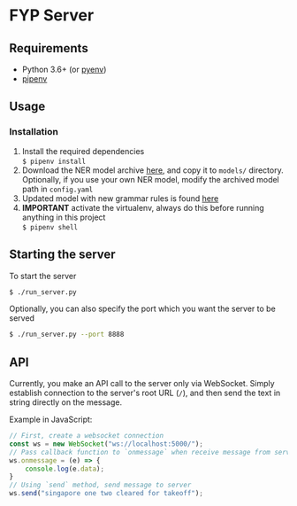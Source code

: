 # FYP Server

## Requirements
- Python 3.6+ (or [pyenv](https://github.com/pyenv/pyenv))
- [pipenv](https://pipenv.readthedocs.io/en/latest/)

## Usage
### Installation
1. Install the required dependencies  
`$ pipenv install`
2. Download the NER model archive [here](https://drive.google.com/file/d/10BxgEVqNtSkPYXHSZjEFioVX-qOaN3QS/view?usp=sharing), and copy it to `models/` directory. Optionally, if you use your own NER model, modify the archived model path in `config.yaml`
3. Updated model with new grammar rules is found [here](https://drive.google.com/file/d/1D0V1y33YLhQNdPavvYIGEfw1qpWIV3l4/view?usp=sharing)
4. **IMPORTANT** activate the virtualenv, always do this before running anything in this project  
`$ pipenv shell`

## Starting the server
To start the server
```bash
$ ./run_server.py
```
Optionally, you can also specify the port which you want the server to be served
```bash
$ ./run_server.py --port 8888
```

## API
Currently, you make an API call to the server only via WebSocket. Simply establish connection to the server's root URL (`/`), and then send the text in string directly on the message.

Example in JavaScript:
```js
// First, create a websocket connection
const ws = new WebSocket("ws://localhost:5000/");
// Pass callback function to `onmessage` when receive message from server
ws.onmessage = (e) => {
    console.log(e.data);
}
// Using `send` method, send message to server
ws.send("singapore one two cleared for takeoff");
```
